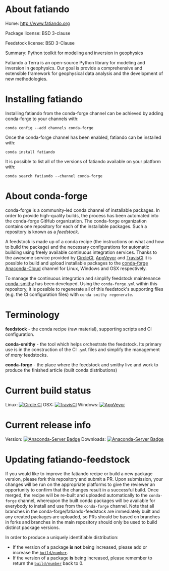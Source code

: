 About fatiando
==============

Home: http://www.fatiando.org

Package license: BSD 3-clause

Feedstock license: BSD 3-Clause

Summary: Python toolkit for modeling and inversion in geophysics

Fatiando a Terra is an open-source Python library for modeling and
inversion in geophysics.  Our goal is provide a comprehensive and
extensible framework for geophysical data analysis and the
development of new methodologies.


Installing fatiando
===================

Installing fatiando from the conda-forge channel can be achieved by adding conda-forge to your channels with:

```
conda config --add channels conda-forge
```

Once the conda-forge channel has been enabled, fatiando can be installed with:

```
conda install fatiando
```

It is possible to list all of the versions of fatiando available on your platform with:

```
conda search fatiando --channel conda-forge
```


About conda-forge
=================

conda-forge is a community-led conda channel of installable packages.
In order to provide high-quality builds, the process has been automated into the
conda-forge GitHub organization. The conda-forge organization contains one repository
for each of the installable packages. Such a repository is known as a *feedstock*.

A feedstock is made up of a conda recipe (the instructions on what and how to build
the package) and the necessary configurations for automatic building using freely
available continuous integration services. Thanks to the awesome service provided by
[CircleCI](https://circleci.com/), [AppVeyor](http://www.appveyor.com/)
and [TravisCI](https://travis-ci.org/) it is possible to build and upload installable
packages to the [conda-forge](https://anaconda.org/conda-forge)
[Anaconda-Cloud](http://docs.anaconda.org/) channel for Linux, Windows and OSX respectively.

To manage the continuous integration and simplify feedstock maintenance
[conda-smithy](http://github.com/conda-forge/conda-smithy) has been developed.
Using the ``conda-forge.yml`` within this repository, it is possible to regenerate all of
this feedstock's supporting files (e.g. the CI configuration files) with ``conda smithy regenerate``.


Terminology
===========

**feedstock** - the conda recipe (raw material), supporting scripts and CI configuration.

**conda-smithy** - the tool which helps orchestrate the feedstock.
                   Its primary use is in the construction of the CI ``.yml`` files
                   and simplify the management of *many* feedstocks.

**conda-forge** - the place where the feedstock and smithy live and work to
                  produce the finished article (built conda distributions)

Current build status
====================

Linux: [![Circle CI](https://circleci.com/gh/conda-forge/fatiando-feedstock.svg?style=shield)](https://circleci.com/gh/conda-forge/fatiando-feedstock)
OSX: [![TravisCI](https://travis-ci.org/conda-forge/fatiando-feedstock.svg?branch=master)](https://travis-ci.org/conda-forge/fatiando-feedstock)
Windows: [![AppVeyor](https://ci.appveyor.com/api/projects/status/github/conda-forge/fatiando-feedstock?svg=True)](https://ci.appveyor.com/project/conda-forge/fatiando-feedstock/branch/master)

Current release info
====================
Version: [![Anaconda-Server Badge](https://anaconda.org/conda-forge/fatiando/badges/version.svg)](https://anaconda.org/conda-forge/fatiando)
Downloads: [![Anaconda-Server Badge](https://anaconda.org/conda-forge/fatiando/badges/downloads.svg)](https://anaconda.org/conda-forge/fatiando)


Updating fatiando-feedstock
===========================

If you would like to improve the fatiando recipe or build a new
package version, please fork this repository and submit a PR. Upon submission,
your changes will be run on the appropriate platforms to give the reviewer an
opportunity to confirm that the changes result in a successful build. Once
merged, the recipe will be re-built and uploaded automatically to the
`conda-forge` channel, whereupon the built conda packages will be available for
everybody to install and use from the `conda-forge` channel.
Note that all branches in the conda-forge/fatiando-feedstock are
immediately built and any created packages are uploaded, so PRs should be based
on branches in forks and branches in the main repository should only be used to
build distinct package versions.

In order to produce a uniquely identifiable distribution:
 * If the version of a package **is not** being increased, please add or increase
   the [``build/number``](http://conda.pydata.org/docs/building/meta-yaml.html#build-number-and-string).
 * If the version of a package **is** being increased, please remember to return
   the [``build/number``](http://conda.pydata.org/docs/building/meta-yaml.html#build-number-and-string)
   back to 0.

